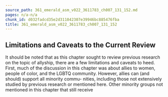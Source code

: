 ```yaml
---
source_path: 361_emerald_asm_v022_3611783_ch007_131_152.md
pages: n/a-n/a
chunk_id: d032fadcd35e2d311042307e39946bc885476fba
title: 361_emerald_asm_v022_3611783_ch007_131_152
---
```

## Limitations and Caveats to the Current Review

It should be noted that as this chapter sought to review previous research on the topic of allyship, there are a few limitations and caveats to heed. First, much of the discussion in this chapter was about allies to women, people of color, and the LGBTQ community. However, allies can (and should) support all minority commu- nities, including those not extensively studied by previous research or mentioned here. Other minority groups not mentioned in this chapter that still receive
